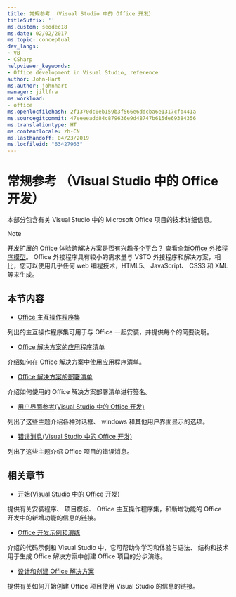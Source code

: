 ```yaml
---
title: 常规参考 （Visual Studio 中的 Office 开发）
titleSuffix: ''
ms.custom: seodec18
ms.date: 02/02/2017
ms.topic: conceptual
dev_langs:
- VB
- CSharp
helpviewer_keywords:
- Office development in Visual Studio, reference
author: John-Hart
ms.author: johnhart
manager: jillfra
ms.workload:
- office
ms.openlocfilehash: 2f1370dc0eb159b3f566e6ddcba6e1317cfb441a
ms.sourcegitcommit: 47eeeeadd84c879636e9d48747b615de69384356
ms.translationtype: HT
ms.contentlocale: zh-CN
ms.lasthandoff: 04/23/2019
ms.locfileid: "63427963"
---
```

# <a name="general-reference-office-development-in-visual-studio"></a>常规参考 （Visual Studio 中的 Office 开发）
  本部分包含有关 Visual Studio 中的 Microsoft Office 项目的技术详细信息。

> [!NOTE]
> 开发扩展的 Office 体验跨解决方案是否有兴趣[多个平台](https://dev.office.com/add-in-availability)？ 查看全新[Office 外接程序模型](https://dev.office.com/docs/add-ins/overview/office-add-ins)。 Office 外接程序具有较小的需求量与 VSTO 外接程序和解决方案，相比，您可以使用几乎任何 web 编程技术，HTML5、 JavaScript、 CSS3 和 XML 等来生成。

## <a name="in-this-section"></a>本节内容
- [Office 主互操作程序集](../vsto/office-primary-interop-assemblies.md)

 列出的主互操作程序集可用于与 Office 一起安装，并提供每个的简要说明。

- [Office 解决方案的应用程序清单](../vsto/application-manifests-for-office-solutions.md)

 介绍如何在 Office 解决方案中使用应用程序清单。

- [Office 解决方案的部署清单](../vsto/deployment-manifests-for-office-solutions.md)

 介绍如何使用的 Office 解决方案部署清单进行签名。

- [用户界面参考&#40;Visual Studio 中的 Office 开发&#41;](../vsto/user-interface-reference-office-development-in-visual-studio.md)

 列出了这些主题介绍各种对话框、 windows 和其他用户界面显示的选项。

- [错误消息&#40;Visual Studio 中的 Office 开发&#41;](../vsto/error-messages-office-development-in-visual-studio.md)

 列出了这些主题介绍 Office 项目的错误消息。

## <a name="related-sections"></a>相关章节
- [开始&#40;Visual Studio 中的 Office 开发&#41;](../vsto/getting-started-office-development-in-visual-studio.md)

 提供有关安装程序、 项目模板、 Office 主互操作程序集，和新增功能的 Office 开发中的新增功能的信息的链接。

- [Office 开发示例和演练](../vsto/office-development-samples-and-walkthroughs.md)

 介绍的代码示例和 Visual Studio 中，它可帮助你学习和体验与语法、 结构和技术用于生成 Office 解决方案中创建 Office 项目的分步演练。

- [设计和创建 Office 解决方案](../vsto/designing-and-creating-office-solutions.md)

 提供有关如何开始创建 Office 项目使用 Visual Studio 的信息的链接。
